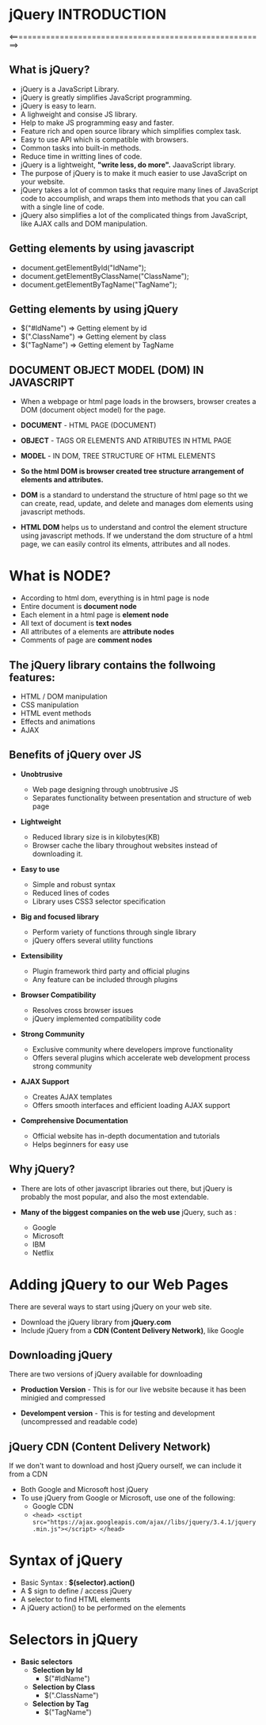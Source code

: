 #                      jQuery INTRODUCTION
<========================================================>

## What is jQuery?
* jQuery is a JavaScript Library.
* jQuery is greatly simplifies JavaScript programming.
* jQuery is easy to learn.
* A lighweight and consise JS library.
* Help to make JS programming easy and faster.
* Feature rich and open source library which simplifies complex task.
* Easy to use API which is compatible with browsers.
* Common tasks into built-in methods.
* Reduce time in writting lines of code.
* jQuery is a lightweight, **"write less, do more".** JaavaScript library.
* The purpose of jQuery is to make it much easier to use JavaScript on your website.
* jQuery takes a lot of common tasks that require many lines of JavaScript code to accoumplish, and wraps them into methods that you can call with a single line of code.
* jQuery also simplifies a lot of the complicated things from JavaScript, like AJAX calls and DOM manipulation.

## Getting elements by using javascript
* document.getElementById("IdName");
* document.getElementByClassName("ClassName");
* document.getElementByTagName("TagName");

## Getting elements by using jQuery
* $("#IdName") => Getting element by id
* $(".ClassName") => Getting element by class
* $("TagName") => Getting element by TagName

## DOCUMENT OBJECT MODEL (DOM) IN JAVASCRIPT
* When a webpage or html page loads in the browsers, browser creates a DOM (document object model) for the page.
* **DOCUMENT** - HTML PAGE (DOCUMENT)
* **OBJECT** - TAGS OR ELEMENTS AND ATRIBUTES IN HTML PAGE
* **MODEL** - IN DOM, TREE STRUCTURE OF HTML ELEMENTS
* **So the html DOM is browser created tree structure arrangement of elements and attributes.**

* **DOM** is a standard to understand the structure of html page so tht we can create, read, update, and delete and manages dom elements using javascript methods.

* **HTML DOM** helps us to understand and control the element structure using javascript methods. If we understand the dom structure of a html page, we can easily control its elments, attributes and all nodes.

# What is NODE?
* According to html dom, everything is in html page is node
* Entire document is **document node**
* Each element in a html page is **element node**
* All text of document is **text nodes**
* All attributes of a elements are **attribute nodes**
* Comments of page are **comment nodes**

## The jQuery library contains the follwoing features:
* HTML / DOM manipulation
* CSS manipulation
* HTML event methods
* Effects and animations
* AJAX

## Benefits of jQuery over JS
* **Unobtrusive**
    * Web page designing through unobtrusive JS
    * Separates functionality between presentation and structure of web page

* **Lightweight**
    * Reduced library size is in kilobytes(KB)
    * Browser cache the libary throughout websites instead of downloading it.

* **Easy to use**
    * Simple and robust syntax
    * Reduced lines of codes
    * Library uses CSS3 selector specification

* **Big and focused library**
    * Perform variety of functions through single library
    * jQuery offers several utility functions

* **Extensibility**
    * Plugin framework third party and official plugins
    * Any feature can be included through plugins

* **Browser Compatibility**
    * Resolves cross browser issues
    * jQuery implemented compatibility code

* **Strong Community**
    * Exclusive community where developers improve functionality
    * Offers several plugins which accelerate web development process strong community

* **AJAX Support**
    * Creates AJAX templates
    * Offers smooth interfaces and efficient loading AJAX support

* **Comprehensive Documentation**
    * Official website has in-depth documentation and tutorials
    * Helps beginners for easy use

## Why jQuery?
* There are lots of other javascript libraries out there, but jQuery is probably the most popular, and also the most extendable.

* **Many of the biggest companies on the web use** jQuery, such as :
    * Google
    * Microsoft
    * IBM
    * Netflix

# Adding jQuery to our Web Pages
There are several ways to start using jQuery on your web site.

* Download the jQuery library from **jQuery.com**
* Include jQuery from a **CDN (Content Delivery Network)**, like Google

## Downloading jQuery
There are two versions of jQuery available for downloading

* **Production Version** - This is for our live website because it has been minigied and compressed

* **Develompent version** - This is for testing and development (uncompressed and readable code)

## jQuery CDN (Content Delivery Network)
If we don't want to download and host jQuery ourself, we can include it from a CDN

* Both Google and Microsoft host jQuery
* To use jQuery from Google or Microsoft, use one of the following:
    * Google CDN
    * `<head> <sctipt src="https://ajax.googleapis.com/ajax//libs/jquery/3.4.1/jquery.min.js"></script> </head>`


# Syntax of jQuery
* Basic Syntax : **$(selector).action()** 
* A $ sign to define / access jQuery
* A selector to find HTML elements
* A jQuery action() to be performed on the elements

# Selectors in jQuery
* **Basic selectors**
    * **Selection by Id**
        * $("#IdName")
    * **Selection by Class**
        * $(".ClassName")
    * **Selection by Tag**
        * $("TagName")
